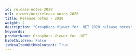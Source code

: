 ```yaml
---
id: release-notes-2020
url: viewer/net/release-notes-2020
title: Release notes - 2020
weight: 2
description: "GroupDocs.Viewer for .NET 2020 release notes"
keywords: 
productName: GroupDocs.Viewer for .NET
hideChildren: False
isMenuItemWithNoContent: True
---
```

